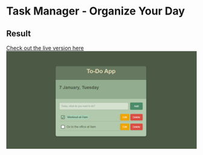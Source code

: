 # Task Manager - Organize Your Day

## Result

[Check out the live version here]()
![Project Screenshot](images/todo-screenshot.png)



